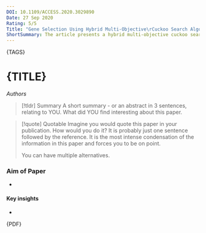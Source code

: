 ```yaml
---
DOI: 10.1109/ACCESS.2020.3029890
Date: 27 Sep 2020
Rating: 5/5
Title: "Gene Selection Using Hybrid Multi-Objective\rCuckoo Search Algorithm With Evolutionary\rOperators for Cancer Microarray Data"
ShortSummary: The article presents a hybrid multi-objective cuckoo search algorithm for gene selection from cancer microarray data. The algorithm, inspired by the brood parasitism and Lévy flights of cuckoo birds, incorporates mutation and crossover operators to improve the search ability and diversity of solutions. It addresses the challenge of analyzing and selecting relevant genes with maximum classification accuracy from high-dimensional and noisy data sets. The algorithm uses a Pareto optimal archive for multi-objective optimization, aiming to maximize classification performance while minimizing the number of selected genes. Tested on seven publicly available and high-dimensional cancer microarray data sets, the proposed algorithm outperforms other algorithms, selecting fewer significant genes.
---
```

{TAGS}

# {TITLE}
*Authors*

> [!tldr] Summary
> A short summary - or an abstract in 3 sentences, relating to YOU. What did YOU find interesting about this paper. 

> [!quote] Quotable
> Imagine you would quote this paper in your publication. How would you do it? It is probably just one sentence followed by the reference. It is the most intense condensation of the information in this paper and forces you to be on point. 
> 
> You can have multiple alternatives. 


### Aim of Paper
-

#### Key insights
-



{PDF}